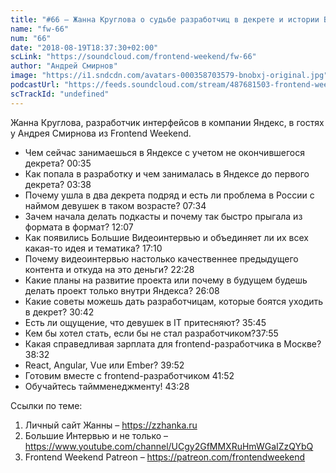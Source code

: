 ```yaml
---
title: "#66 – Жанна Круглова о судьбе разработчиц в декрете и истории Больших Интервью"
name: "fw-66"
num: "66"
date: "2018-08-19T18:37:30+02:00"
scLink: "https://soundcloud.com/frontend-weekend/fw-66"
author: "Андрей Смирнов"
image: "https://i1.sndcdn.com/avatars-000358703579-bnobxj-original.jpg"
podcastUrl: "https://feeds.soundcloud.com/stream/487681503-frontend-weekend-fw-66.m4a"
scTrackId: "undefined"
---
```

Жанна Круглова, разработчик интерфейсов в компании Яндекс, в гостях у Андрея Смирнова из Frontend Weekend. 

- Чем сейчас занимаешься в Яндексе с учетом не окончившегося декрета? <timecode sec="35">00:35</timecode>
- Как попала в разработку и чем занималась в Яндексе до первого декрета? <timecode sec="218">03:38</timecode>
- Почему ушла в два декрета подряд и есть ли проблема в России с наймом девушек в таком возрасте? <timecode sec="454">07:34</timecode>
- Зачем начала делать подкасты и почему так быстро прыгала из формата в формат? <timecode sec="727">12:07</timecode>
- Как появились Большие Видеоинтервью и объединяет ли их всех какая-то идея и тематика? <timecode sec="1030">17:10</timecode>
- Почему видеоинтервью настолько качественнее предыдущего контента и откуда на это деньги? <timecode sec="1348">22:28</timecode>
- Какие планы на развитие проекта или почему в будущем будешь делать проект только внутри Яндекса? <timecode sec="1568">26:08</timecode>
- Какие советы можешь дать разработчицам, которые боятся уходить в декрет? <timecode sec="1842">30:42</timecode>
- Есть ли ощущение, что девушек в IT притесняют? <timecode sec="2145">35:45</timecode>
- Кем бы хотел стать, если бы не стал разработчиком?<timecode sec="2275">37:55</timecode>
- Какая справедливая зарплата для frontend-разработчика в Москве? <timecode sec="2312">38:32</timecode>
- React, Angular, Vue или Ember? <timecode sec="2392">39:52</timecode>
- Готовим вместе с frontend-разработчиком <timecode sec="2512">41:52</timecode>
- Обучайтесь таймменеджменту! <timecode sec="2608">43:28</timecode>

Ссылки по теме:
1) Личный сайт Жанны – https://zzhanka.ru
2) Большие Интервью и не только – https://www.youtube.com/channel/UCgy2GfMMXRuHmWGaIZzQYbQ
3) Frontend Weekend Patreon – https://patreon.com/frontendweekend